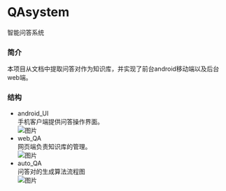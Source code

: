 # QAsystem
智能问答系统
### 简介
本项目从文档中提取问答对作为知识库，并实现了前台android移动端以及后台web端。
### 结构
- android_UI<br>
 手机客户端提供问答操作界面。<br>
 ![图片](https://user-images.githubusercontent.com/29888207/118118698-da09e700-b41f-11eb-8a77-4b89455e26b7.png)
- web_QA<br>
 网页端负责知识库的管理。<br>
![图片](https://user-images.githubusercontent.com/29888207/118118760-ee4de400-b41f-11eb-8f3d-4a1a9267afe0.png)
- auto_QA<br>
 问答对的生成算法流程图<br>
 ![图片](https://user-images.githubusercontent.com/29888207/118119347-d0cd4a00-b420-11eb-9a57-716255c96fad.png)



